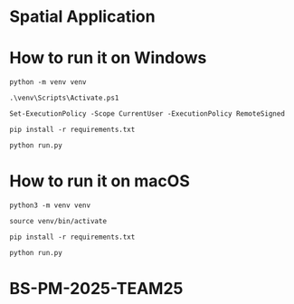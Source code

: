 # Spatial Application 
# How to run it on Windows

```
python -m venv venv
```

``` 
.\venv\Scripts\Activate.ps1
```

```
Set-ExecutionPolicy -Scope CurrentUser -ExecutionPolicy RemoteSigned
```

``` 
pip install -r requirements.txt
```

``` 
python run.py 
```

# How to run it on macOS

```
python3 -m venv venv
```

```
source venv/bin/activate
```

```
pip install -r requirements.txt
```

```
python run.py
```


# BS-PM-2025-TEAM25
